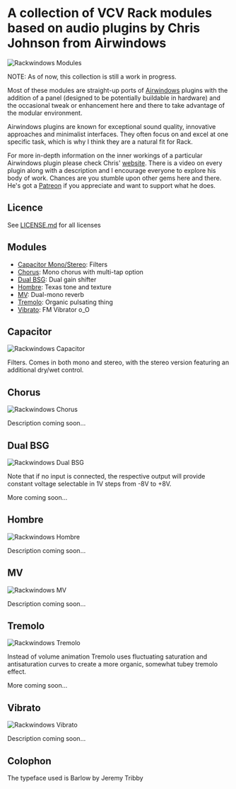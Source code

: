 # A collection of VCV Rack modules based on audio plugins by Chris Johnson from Airwindows

![Rackwindows Modules](res/images/rackwindows_panels.jpg)

NOTE: As of now, this collection is still a work in progress.

Most of these modules are straight-up ports of [Airwindows](http://www.airwindows.com) plugins with the addition of a panel (designed to be potentially buildable in hardware) and the occasional tweak or enhancement here and there to take advantage of the modular environment.

Airwindows plugins are known for exceptional sound quality, innovative approaches and minimalist interfaces. They often focus on and excel at one specific task, which is why I think they are a natural fit for Rack.

For more in-depth information on the inner workings of a particular Airwindows plugin please check Chris' [website](http://www.airwindows.com). There is a video on every plugin along with a description and I encourage everyone to explore his body of work. Chances are you stumble upon other gems here and there. He's got a [Patreon](https://www.patreon.com/airwindows) if you appreciate and want to support what he does.

## Licence

See [LICENSE.md](LICENSE.md) for all licenses

## Modules

- [Capacitor Mono/Stereo](#capacitor): Filters
- [Chorus](#chorus): Mono chorus with multi-tap option
- [Dual BSG](#dual-bsg): Dual gain shifter
- [Hombre](#hombre): Texas tone and texture
- [MV](#mv): Dual-mono reverb
- [Tremolo](#tremolo): Organic pulsating thing
- [Vibrato](#vibrato): FM Vibrator o_O

## Capacitor <a id="capacitor"></a>

![Rackwindows Capacitor](res/images/capacitor.jpg)

Filters. Comes in both mono and stereo, with the stereo version featuring an additional dry/wet control.

## Chorus <a id="chorus"></a>

![Rackwindows Chorus](res/images/chorus.jpg)

Description coming soon...

## Dual BSG <a id="dual-bsg"></a>

![Rackwindows Dual BSG](res/images/dual_bsg.jpg)

Note that if no input is connected, the respective output will provide constant voltage selectable in 1V steps from -8V to +8V.

More coming soon...

## Hombre <a id="hombre"></a>

![Rackwindows Hombre](res/images/hombre.jpg)

Description coming soon...

## MV <a id="mv"></a>

![Rackwindows MV](res/images/mv.jpg)

Description coming soon...

## Tremolo <a id="tremolo"></a>

![Rackwindows Tremolo](res/images/tremolo.jpg)

Instead of volume animation Tremolo uses fluctuating saturation and antisaturation curves to create a more organic, somewhat tubey tremolo effect.

More coming soon...

## Vibrato <a id="vibrato"></a>

![Rackwindows Vibrato](res/images/vibrato.jpg)

Description coming soon...

## Colophon

The typeface used is Barlow by Jeremy Tribby